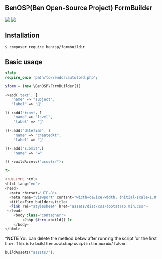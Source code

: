 ## BenOSP(Ben Open-Source Project) FormBuilder

<a href="https://packagist.org/packages/benosp/formbuilder" title="version"><img src="https://img.shields.io/packagist/v/benosp/formbuilder.svg?style=flat-square"/></a>
<a href="https://github.com/abass-bencheik/BenOSP-FormBuilder/blob/master/LICENSE" title="license"><img src="https://img.shields.io/github/license/mashape/apistatus.svg?style=flat-square"/></a>

## Installation
```bash
$ composer require benosp/formbuilder
```
## Basic usage
```php
<?php
require_once 'path/to/vendor/autoload.php';

$form = (new \BenOSP\FormBuilder())

->add('text', [
   'name' => "subject",
   "label" => "📝"

])->add("text", [
    "name" => "level",
    "label" => "📶"
    
])->add("dateTime", [
    "name" => "createdAt",
    "label" => "📆"

])->add("submit",[
    "name" => "➕"

])->buildAssets("assets/");

?>

<!DOCTYPE html>
<html lang="en">
<head>
  <meta charset="UTF-8">
  <meta name="viewport" content="width=device-width, initial-scale=1.0">
  <title>Form builder</title>
  <link rel="stylesheet" href="assets/dist/css/bootstrap.min.css">
 </head>
    <body class="container">
        <?php $form->build() ?>
    </body>
</html>

```
***NOTE** You can delete the method below after running the script for the first time. This is to build the bootstrap script in the assets/ folder.
```php
buildAssets("assets/");
```
